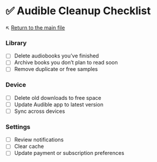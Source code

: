 # ✅ Audible Cleanup Checklist

↖️ [Return to the main file](../README.md)

### Library
- [ ] Delete audiobooks you’ve finished
- [ ] Archive books you don’t plan to read soon
- [ ] Remove duplicate or free samples

### Device
- [ ] Delete old downloads to free space
- [ ] Update Audible app to latest version
- [ ] Sync across devices

### Settings
- [ ] Review notifications
- [ ] Clear cache
- [ ] Update payment or subscription preferences
